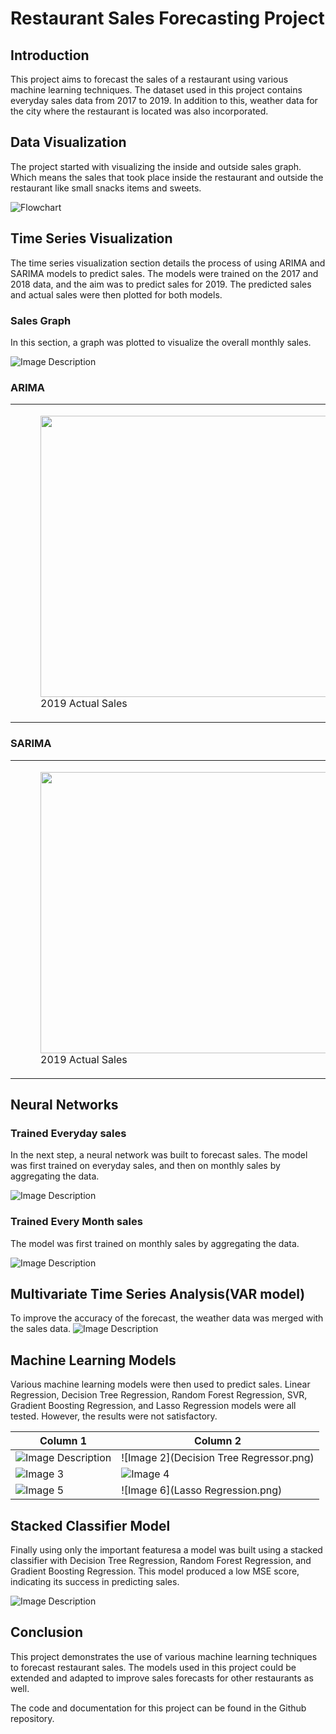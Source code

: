 # Restaurant Sales Forecasting Project

## Introduction
This project aims to forecast the sales of a restaurant using various machine learning techniques. The dataset used in this project contains everyday sales data from 2017 to 2019. In addition to this, weather data for the city where the restaurant is located was also incorporated.

## Data Visualization
The project started with visualizing the inside and outside sales graph.
Which means the sales that took place inside the restaurant and outside the restaurant like small snacks items and sweets.

![Flowchart](sales.png)

## Time Series Visualization
The time series visualization section details the process of using ARIMA and SARIMA models to predict sales. The models were trained on the 2017 and 2018 data, and the aim was to predict sales for 2019. The predicted sales and actual sales were then plotted for both models.
### Sales Graph
In this section, a graph was plotted to visualize the overall monthly sales.

<img src="Dataset Visualozation.png" alt="Image Description">


### ARIMA

<table>
  <tr>
    <td>
      <figure>
        <img src="2019 Actual Sales(ARIMA).png" width="600" height="450">
        <figcaption>2019 Actual Sales</figcaption>
      </figure>
    </td>
    <td>
      <figure>
        <img src="2019 Sales Forecast(ARIMA).png" width="600" height="450">
        <figcaption>2019 Sales Forecast</figcaption>
      </figure>
    </td>
  </tr>
</table>


### SARIMA

<table>
  <tr>
    <td>
      <figure>
        <img src="2019 Actual Sales(ARIMA).png" width="600" height="450">
        <figcaption>2019 Actual Sales</figcaption>
      </figure>
    </td>
    <td>
      <figure>
        <img src="2019 Sales Forecast(SARIMA).png" width="600" height="450">
        <figcaption>2019 Sales Forecast</figcaption>
      </figure>
    </td>
  </tr>
</table>


## Neural Networks

### Trained Everyday sales

In the next step, a neural network was built to forecast sales. The model was first trained on everyday sales, and then on monthly sales by aggregating the data.

<img src="Neural networks Trained everyday sales.png" alt="Image Description">

### Trained Every Month sales

The model was first trained on monthly sales by aggregating the data.

<img src="Neural networks Trained everymonth sales.png" alt="Image Description">


## Multivariate Time Series Analysis(VAR model)
To improve the accuracy of the forecast, the weather data was merged with the sales data. 
<img src="VAR model.png" alt="Image Description">


## Machine Learning Models
Various machine learning models were then used to predict sales. Linear Regression, Decision Tree Regression, Random Forest Regression, SVR, Gradient Boosting Regression, and Lasso Regression models were all tested. However, the results were not satisfactory.

| Column 1 | Column 2 |
| --------| --------|
| <img src="Linear Regression.png" alt="Image Description"> | ![Image 2](Decision Tree Regressor.png) |
| ![Image 3](RandomForestRegressor.png) | ![Image 4](SVR.png) |
| ![Image 5](GradientBoostingRegressor.png) | ![Image 6](Lasso Regression.png) |



## Stacked Classifier Model
Finally using only the important featuresa a model was built using a stacked classifier with Decision Tree Regression, Random Forest Regression, and Gradient Boosting Regression. This model produced a low MSE score, indicating its success in predicting sales.

<img src="Stacked classifier.png" alt="Image Description">



## Conclusion
This project demonstrates the use of various machine learning techniques to forecast restaurant sales. The models used in this project could be extended and adapted to improve sales forecasts for other restaurants as well.

The code and documentation for this project can be found in the Github repository.
